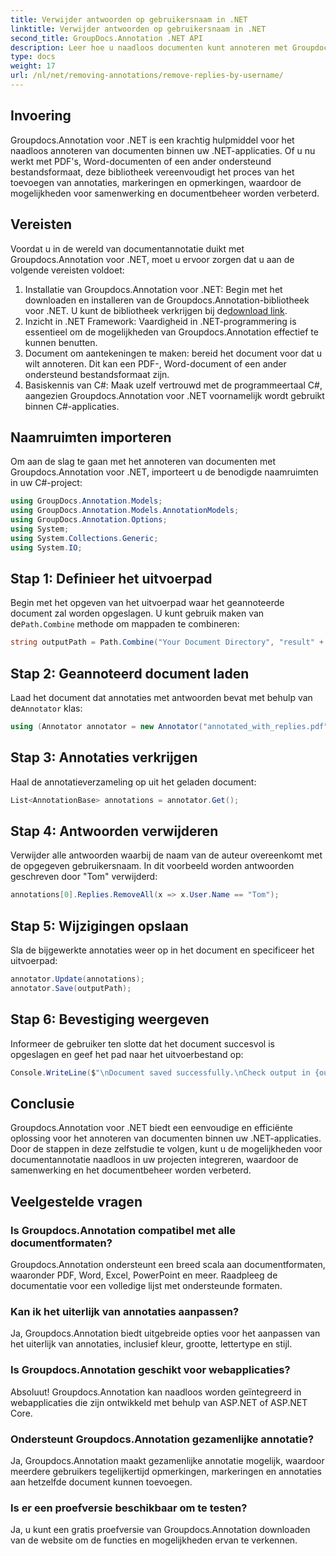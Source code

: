 ```yaml
---
title: Verwijder antwoorden op gebruikersnaam in .NET
linktitle: Verwijder antwoorden op gebruikersnaam in .NET
second_title: GroupDocs.Annotation .NET API
description: Leer hoe u naadloos documenten kunt annoteren met Groupdocs.Annotation voor .NET. Verbeter de samenwerking en het documentbeheer met deze krachtige tool.
type: docs
weight: 17
url: /nl/net/removing-annotations/remove-replies-by-username/
---
```

## Invoering
Groupdocs.Annotation voor .NET is een krachtig hulpmiddel voor het naadloos annoteren van documenten binnen uw .NET-applicaties. Of u nu werkt met PDF's, Word-documenten of een ander ondersteund bestandsformaat, deze bibliotheek vereenvoudigt het proces van het toevoegen van annotaties, markeringen en opmerkingen, waardoor de mogelijkheden voor samenwerking en documentbeheer worden verbeterd.
## Vereisten
Voordat u in de wereld van documentannotatie duikt met Groupdocs.Annotation voor .NET, moet u ervoor zorgen dat u aan de volgende vereisten voldoet:
1.  Installatie van Groupdocs.Annotation voor .NET: Begin met het downloaden en installeren van de Groupdocs.Annotation-bibliotheek voor .NET. U kunt de bibliotheek verkrijgen bij de[download link](https://releases.groupdocs.com/annotation/net/).
2. Inzicht in .NET Framework: Vaardigheid in .NET-programmering is essentieel om de mogelijkheden van Groupdocs.Annotation effectief te kunnen benutten.
3. Document om aantekeningen te maken: bereid het document voor dat u wilt annoteren. Dit kan een PDF-, Word-document of een ander ondersteund bestandsformaat zijn.
4. Basiskennis van C#: Maak uzelf vertrouwd met de programmeertaal C#, aangezien Groupdocs.Annotation voor .NET voornamelijk wordt gebruikt binnen C#-applicaties.

## Naamruimten importeren
Om aan de slag te gaan met het annoteren van documenten met Groupdocs.Annotation voor .NET, importeert u de benodigde naamruimten in uw C#-project:
```csharp
using GroupDocs.Annotation.Models;
using GroupDocs.Annotation.Models.AnnotationModels;
using GroupDocs.Annotation.Options;
using System;
using System.Collections.Generic;
using System.IO;
```
## Stap 1: Definieer het uitvoerpad
 Begin met het opgeven van het uitvoerpad waar het geannoteerde document zal worden opgeslagen. U kunt gebruik maken van de`Path.Combine` methode om mappaden te combineren:
```csharp
string outputPath = Path.Combine("Your Document Directory", "result" + Path.GetExtension("input.pdf"));
```
## Stap 2: Geannoteerd document laden
 Laad het document dat annotaties met antwoorden bevat met behulp van de`Annotator` klas:
```csharp
using (Annotator annotator = new Annotator("annotated_with_replies.pdf"))
```
## Stap 3: Annotaties verkrijgen
Haal de annotatieverzameling op uit het geladen document:
```csharp
List<AnnotationBase> annotations = annotator.Get();
```
## Stap 4: Antwoorden verwijderen
Verwijder alle antwoorden waarbij de naam van de auteur overeenkomt met de opgegeven gebruikersnaam. In dit voorbeeld worden antwoorden geschreven door "Tom" verwijderd:
```csharp
annotations[0].Replies.RemoveAll(x => x.User.Name == "Tom");
```
## Stap 5: Wijzigingen opslaan
Sla de bijgewerkte annotaties weer op in het document en specificeer het uitvoerpad:
```csharp
annotator.Update(annotations);
annotator.Save(outputPath);
```
## Stap 6: Bevestiging weergeven
Informeer de gebruiker ten slotte dat het document succesvol is opgeslagen en geef het pad naar het uitvoerbestand op:
```csharp
Console.WriteLine($"\nDocument saved successfully.\nCheck output in {outputPath}.");
```
## Conclusie
Groupdocs.Annotation voor .NET biedt een eenvoudige en efficiënte oplossing voor het annoteren van documenten binnen uw .NET-applicaties. Door de stappen in deze zelfstudie te volgen, kunt u de mogelijkheden voor documentannotatie naadloos in uw projecten integreren, waardoor de samenwerking en het documentbeheer worden verbeterd.
## Veelgestelde vragen
### Is Groupdocs.Annotation compatibel met alle documentformaten?
Groupdocs.Annotation ondersteunt een breed scala aan documentformaten, waaronder PDF, Word, Excel, PowerPoint en meer. Raadpleeg de documentatie voor een volledige lijst met ondersteunde formaten.
### Kan ik het uiterlijk van annotaties aanpassen?
Ja, Groupdocs.Annotation biedt uitgebreide opties voor het aanpassen van het uiterlijk van annotaties, inclusief kleur, grootte, lettertype en stijl.
### Is Groupdocs.Annotation geschikt voor webapplicaties?
Absoluut! Groupdocs.Annotation kan naadloos worden geïntegreerd in webapplicaties die zijn ontwikkeld met behulp van ASP.NET of ASP.NET Core.
### Ondersteunt Groupdocs.Annotation gezamenlijke annotatie?
Ja, Groupdocs.Annotation maakt gezamenlijke annotatie mogelijk, waardoor meerdere gebruikers tegelijkertijd opmerkingen, markeringen en annotaties aan hetzelfde document kunnen toevoegen.
### Is er een proefversie beschikbaar om te testen?
Ja, u kunt een gratis proefversie van Groupdocs.Annotation downloaden van de website om de functies en mogelijkheden ervan te verkennen.